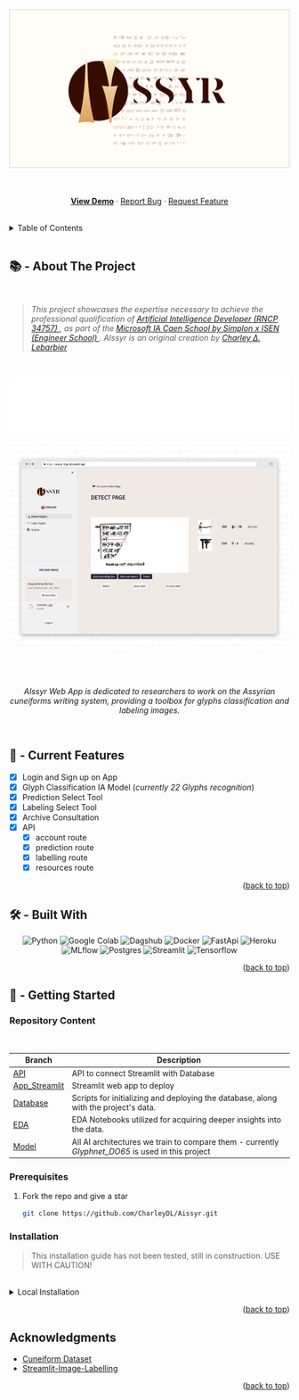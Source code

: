 <a name="readme-top"></a>

<!-- PROJECT LOGO -->
<br />
<div align="center">
  <a href="https://github.com/CharleyDL/Aissyr">
    <img src="asset/aissyr_logo_git.png" alt="Logo">
  </a>

  <br />

  <p align="center">
    <br/>
    <br/>
    <a href="https://www.youtube.com/watch?v=7oSaOvixXqQ"><strong>View Demo</strong></a>
    ·
    <a href="https://github.com/CharleyDL/Aissyr/issues">Report Bug</a>
    ·
    <a href="https://github.com/CharleyDL/Aissyr/issues">Request Feature</a>
  </p>
</div>

<br/>

<!-- TABLE OF CONTENTS -->
<details>
  <summary>Table of Contents</summary>
  <ol>
    <li><a href="#about-the-project">About The Project</a></li>
    <li><a href="#current-features">Current Features</a></li>
    <li><a href="#built-with">Built With</a></li>
    <li><a href="#getting-started">Getting Started</a></li>
      <ul>
        <li><a href="#prerequisites">Prerequisites</a></li>
        <li><a href="#installation">Installation</a></li>
      </ul>
    <li><a href="#acknowledgments">Acknowledgments</a></li>
  </ol>
</details>

<br/>

<!-- ABOUT THE PROJECT -->

## 📚 - About The Project

<br/>

<blockquote>
  <p>
    <em>
      This project showcases the expertise necessary to achieve the professional qualification of 
        <a href="https://www.francecompetences.fr/recherche/rncp/34757">
          Artificial Intelligence Developer (RNCP 34757)
        </a>
      , as part of the 
        <a href="https://isen-caen.fr/ecole-ia-microsoft-by-simplon-et-isen-ouest/">
          Microsoft IA Caen School by Simplon x ISEN (Engineer School)
        </a>. 
      AIssyr is an original creation by 
        <a href="https://www.linkedin.com/in/charleylebarbier/">
          Charley ∆. Lebarbier
        </a>
    </em>
  </p>
</blockquote>

<br/>
<br/>

<div align="center">
    <img src="asset/hook.svg" alt="empower assyrian cuneiform research you with new AI toolkit companion">
</div>

<img src="asset/preview_aissyr.jpg" 
     style="display: block;
            margin-left: auto;
            margin-right: auto;">

<br/>
<br/>

<p align="center">
  <em>
    AIssyr Web App is dedicated to researchers to work on the Assyrian 
    cuneiforms writing system, providing a toolbox for glyphs classification and labeling images.
  </em>
</p>

<br/>

## 🧰 - Current Features

- [x] Login and Sign up on App
- [x] Glyph Classification IA Model (_currently 22 Glyphs recognition_)
- [x] Prediction Select Tool
- [x] Labeling Select Tool
- [x] Archive Consultation
- [x] API
  - [x] account route
  - [x] prediction route
  - [x] labelling route
  - [x] resources route

<p align="right">(<a href="#readme-top">back to top</a>)</p>

## 🛠️ - Built With

<p align="center">
    <img src="https://img.shields.io/badge/Python-3670A0?style=for-the-badge&logo=python&logoColor=ffdd54" alt="Python">
    <img src="https://img.shields.io/badge/Google%20Colab-F9AB00?style=for-the-badge&logo=googlecolab&color=525252" alt="Google Colab">
    <img src="https://img.shields.io/badge/Dagshub-135664?style=for-the-badge&logoColor=white" alt="Dagshub">
    <img src="https://img.shields.io/badge/Docker-2CA5E0?style=for-the-badge&logo=docker&logoColor=white" alt="Docker">
    <img src="https://img.shields.io/badge/FastApi-109989?style=for-the-badge&logo=FASTAPI&logoColor=white" alt="FastApi">
    <img src="https://img.shields.io/badge/Heroku-430098?style=for-the-badge&logo=heroku&logoColor=white" alt="Heroku">
    <img src="https://img.shields.io/badge/mlflow-%23d9ead3.svg?style=for-the-badge&logo=mlflow&logoColor=blue" alt="MLflow">
    <img src="https://img.shields.io/badge/PostgreSQL-316192?style=for-the-badge&logo=postgresql&logoColor=white" alt="Postgres">
    <img src="https://img.shields.io/badge/Streamlit-FF4B4B?style=for-the-badge&logo=Streamlit&logoColor=white" alt="Streamlit">
    <img src="https://img.shields.io/badge/TensorFlow-FF6F00?style=for-the-badge&logo=tensorflow&logoColor=white" alt="Tensorflow">
</p>

<p align="right">(<a href="#readme-top">back to top</a>)</p>

<!-- GETTING STARTED -->

## 🏁 - Getting Started

### Repository Content

<br/>

| Branch                                                                  | Description                                                                                       |
| ----------------------------------------------------------------------- | ------------------------------------------------------------------------------------------------- |
| [API](https://github.com/CharleyDL/Aissyr/tree/API)                     | API to connect Streamlit with Database                                                            |
| [App_Streamlit](https://github.com/CharleyDL/Aissyr/tree/App_Streamlit) | Streamlit web app to deploy                                                                       |
| [Database](https://github.com/CharleyDL/Aissyr/tree/Database)           | Scripts for initializing and deploying the database, along with the project's data.               |
| [EDA](https://github.com/CharleyDL/Aissyr/tree/EDA)                     | EDA Notebooks utilized for acquiring deeper insights into the data.                               |
| [Model](https://github.com/CharleyDL/Aissyr/tree/Model)                 | All AI architectures we train to compare them - currently _Glyphnet_DO65_ is used in this project |

### Prerequisites

1. Fork the repo and give a star
   ```sh
   git clone https://github.com/CharleyDL/Aissyr.git
   ```

### Installation

<blockquote>
  This installation guide has not been tested, still in construction.
  USE WITH CAUTION!
</blockquote>

<br/>

<details>
  <summary>Local Installation</summary>
    <ol>
      <li>
        Create a local Python Virtual Environment <em>(with venv or alt.)</em><br/>
        <code>python -m venv .env</code><br/>
        <code>source .env/bin/activate</code><br/>
        <b>On Windows</b>, use <code>.env\Scripts\activate</code>
        </code>
      </li>
      <br/>
      <li>
        Create a local Docker stack with 4 container for : Streamlit, 
        API (FastAPI), PostgreSQL, PGAdmin.<br/>
        <b><em>You can use and complete the Docker Templace in Database
        Branch (only PostgreSQL and PGadmin Containers)</em></b>
      </li>
      <br/>
      <li>
        Start with Database Branch, then <a href="docs/install_guide/1_install_db.md">read the doc</a><br/>
        <code>git checkout Database</code><br/>
        <code>pip install -r requirements.txt</code>
      </li>
      <br/>
      <li>Continue with API Branch</li>
      <br/>
      <li>Finish with AppStreamlit Branch</li>
      <br/>
      <li>Now you can train model or create your own</li>
    </ol>
</details>

<p align="right">(<a href="#readme-top">back to top</a>)</p>

<!-- ACKNOWLEDGMENTS -->

## Acknowledgments

- [Cuneiform Dataset](https://github.com/CompVis/cuneiform-sign-detection-dataset)
- [Streamlit-Image-Labelling](https://github.com/lit26/streamlit-img-label/tree/main)

<p align="right">(<a href="#readme-top">back to top</a>)</p>
